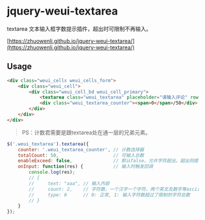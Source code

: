 # jquery-weui-textarea

textarea 文本输入框字数提示插件，超出时可限制不再输入。

[https://zhuowenli.github.io/jquery-weui-textarea/](https://zhuowenli.github.io/jquery-weui-textarea/)

## Usage


```html
<div class="weui_cells weui_cells_form">
    <div class="weui_cell">
        <div class="weui_cell_bd weui_cell_primary">
            <textarea class="weui_textarea" placeholder="请输入评论" rows="3">aaa</textarea>
            <div class="weui_textarea_counter"><span>0</span>/50</div>
        </div>
    </div>
</div>
```
> PS：计数君需要是跟textarea处在通一层的兄弟元素。

```js
$('.weui_textarea').textarea({
    counter: '.weui_textarea_counter', // 计数选择器
    totalCount: 50,                    // 可输入总数
    enableExceed: false,               // 默认false，允许字符超出，超出则提示。
    onInput: function(res) {           // 输入时触发回调
        console.log(res);
        // {
        //     text: "aaa", // 输入内容
        //     count: 2,    // 字符数，一个汉字一个字符，两个英文及数字等ascii编码为一个字符
        //     type: 0      // 0: 正常, 1: 输入字符数超过了限制的字符总数
        // }
    }
});
```